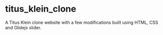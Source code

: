 # titus_klein_clone
A Titus Klein clone website with a few modifications built using HTML, CSS and Glidejs slider.
